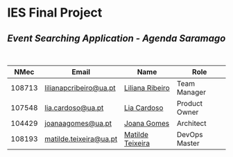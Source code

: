 # **IES Final Project**

## *Event Searching Application - Agenda Saramago*
<br>

| NMec   | Email                  | Name                                             | Role          |
|--------|------------------------|--------------------------------------------------| ------------- |
| 108713 | lilianapcribeiro@ua.pt | [Liliana Ribeiro](https://github.com/lilikas11)  | Team Manager  |
| 107548 | lia.cardoso@ua.pt      | [Lia Cardoso](https://github.com/liacr301)       | Product Owner |
| 104429 | joanaagomes@ua.pt      | [Joana Gomes ](https://github.com/joanaagomesua) | Architect     |
| 108193 | matilde.teixeira@ua.pt | [Matilde Teixeira](https://github.com/matildetex)| DevOps Master |

<br>



